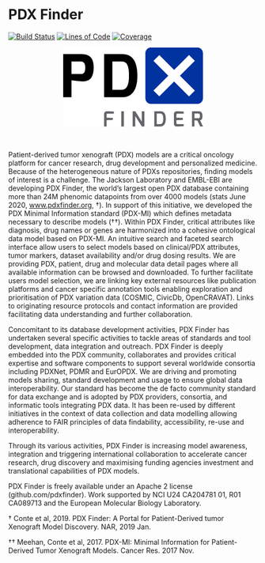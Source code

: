 # PDX Finder

[![Build Status](https://travis-ci.org/PDXFinder/pdxfinder.svg?branch=master)](https://travis-ci.org/PDXFinder/pdxfinder)
[![Lines of Code](https://sonarcloud.io/api/project_badges/measure?branch=master&project=pdxfinder&metric=ncloc)](https://sonarcloud.io/dashboard?id=pdxfinder&branch=dev)
[![Coverage](https://sonarcloud.io/api/project_badges/measure?branch=master&project=pdxfinder&metric=coverage)](https://sonarcloud.io/dashboard?id=pdxfinder&branch=dev)

<p align="center">
  <a href="https://www.pdxfinder.org">
    <img src="images/pdx_finder_logo.png" />
  </a>
</p><br />


Patient-derived tumor xenograft (PDX) models are a critical oncology platform for cancer research, drug development and personalized medicine. Because of the heterogeneous nature of PDXs repositories, finding models of interest is a challenge. The Jackson Laboratory and EMBL-EBI are developing PDX Finder, the world’s largest open PDX database containing more than 24M phenomic datapoints from over 4000 models (stats June 2020, www.pdxfinder.org, †). In support of this initiative, we developed the PDX Minimal Information standard (PDX-MI) which defines metadata necessary to describe models (††). Within PDX Finder, critical attributes like diagnosis, drug names or genes are harmonized into a cohesive ontological data model based on PDX-MI. An intuitive search and faceted search interface allow users to select models based on clinical/PDX attributes, tumor markers, dataset availability and/or drug dosing results. We are providing PDX, patient, drug and molecular data detail pages where all available information can be browsed and downloaded. To further facilitate users model selection, we are linking key external resources like publication platforms and cancer specific annotation tools enabling exploration and prioritisation of PDX variation data (COSMIC, CivicDb, OpenCRAVAT). Links to originating resource protocols and contact information are provided facilitating data understanding and further collaboration.

 

Concomitant to its database development activities, PDX Finder has undertaken several specific activities to tackle areas of standards and tool development, data integration and outreach. PDX Finder is deeply embedded into the PDX community, collaborates and provides critical expertise and software components to support several worldwide consortia including PDXNet, PDMR and EurOPDX. We are driving and promoting models sharing, standard development and usage to ensure global data interoperability. Our standard has become the de facto community standard for data exchange and is adopted by PDX providers, consortia, and informatic tools integrating PDX data. It has been re-used by different initiatives in the context of data collection and data modelling allowing adherence to FAIR principles of data findability, accessibility, re-use and interoperability.

 

Through its various activities, PDX Finder is increasing model awareness, integration and triggering international collaboration to accelerate cancer research, drug discovery and maximising funding agencies investment and translational capabilities of PDX models.

 

PDX Finder is freely available under an Apache 2 license (github.com/pdxfinder). Work supported by NCI U24 CA204781 01, R01 CA089713 and the European Molecular Biology Laboratory.

 

† Conte et al, 2019. PDX Finder: A Portal for Patient-Derived tumor Xenograft Model Discovery. NAR, 2019 Jan.

†† Meehan, Conte et al, 2017. PDX-MI: Minimal Information for Patient-Derived Tumor Xenograft Models. Cancer Res. 2017 Nov.
